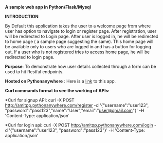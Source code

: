 
**A sample web app in Python/Flask/Mysql**


**INTRODUCTION**

By Default this application takes the user to a welcome page from where user has option to navigate to login or register page.
After registration, user will be redirected to Login page. After user is logged in, he will be redirected to home page ( a sample page suggesting the same). 
This home page will be available only to users who are logged in and has a button for logging out.
If a user who is not registered tries to access home page, he will be redirected to login page.

**Purpose**: To demonstrate how user details collected through a form can be used to hit Restful endpoints.

**Hosted on Pythonanywhere** : Here is a [link](http://amitpp.pythonanywhere.com/) to this app.

**Curl commands format to see the working of APIs:**

*Curl for signup API:
curl -X POST   http://amitpp.pythonanywhere.com/register -d '{"username":"user123", "password":"pass123","name":"User","email":"user@gmail.com"}' -H 'Content-Type: application/json'

*Curl for login api:
curl -X POST   http://amitpp.pythonanywhere.com/login -d '{"username":"user123", "password":"pass123"}' -H 'Content-Type: application/json'




